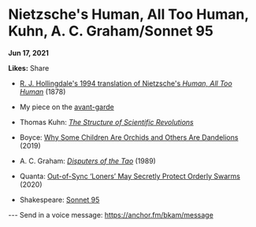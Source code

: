 # Nietzsche's Human, All Too Human, Kuhn, A. C. Graham/Sonnet 95

**Jun 17, 2021**

**Likes:** Share

  * [R. J. Hollingdale's 1994 translation of Nietzsche's ](https://amzn.to/3zsvsge)_[Human, All Too Human](https://amzn.to/3zsvsge)_ (1878)

  * My piece on the [avant-garde](https://clerestory.netlify.app/avant/?utm_source=podcast&utm_medium=social&utm_campaign=20210617)

  * Thomas Kuhn: _[The Structure of Scientific Revolutions](https://amzn.to/3cPqu3q)_

  * Boyce: [Why Some Children Are Orchids and Others Are Dandelions](https://www.psychologytoday.com/gb/articles/201901/why-some-children-are-orchids-and-others-are-dandelions) (2019)

  * A. C. Graham: _[Disputers of the Tao](https://amzn.to/3iSwts6)_ (1989)

  * Quanta: [Out-of-Sync ‘Loners’ May Secretly Protect Orderly Swarms](https://www.quantamagazine.org/out-of-sync-loners-may-secretly-protect-orderly-swarms-20200521/) (2020)

  * Shakespeare: [Sonnet 95](https://en.wikipedia.org/wiki/Sonnet_95)




\--- Send in a voice message: https://anchor.fm/bkam/message
